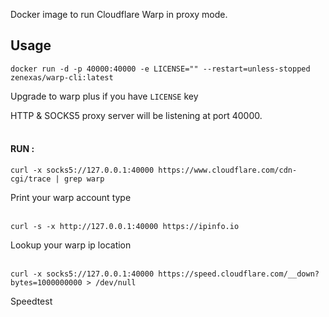 
Docker image to run Cloudflare Warp in proxy mode.

## Usage

```
docker run -d -p 40000:40000 -e LICENSE="" --restart=unless-stopped zenexas/warp-cli:latest
```
Upgrade to warp plus if you have `LICENSE` key

HTTP & SOCKS5 proxy server will be listening at port 40000.
<br/><br/>
#### RUN :
```
curl -x socks5://127.0.0.1:40000 https://www.cloudflare.com/cdn-cgi/trace | grep warp
```
Print your warp account type
<br/><br/>
````
curl -s -x http://127.0.0.1:40000 https://ipinfo.io
````
Lookup your warp ip location
<br/><br/>
````
curl -x socks5://127.0.0.1:40000 https://speed.cloudflare.com/__down?bytes=1000000000 > /dev/null
````
Speedtest
